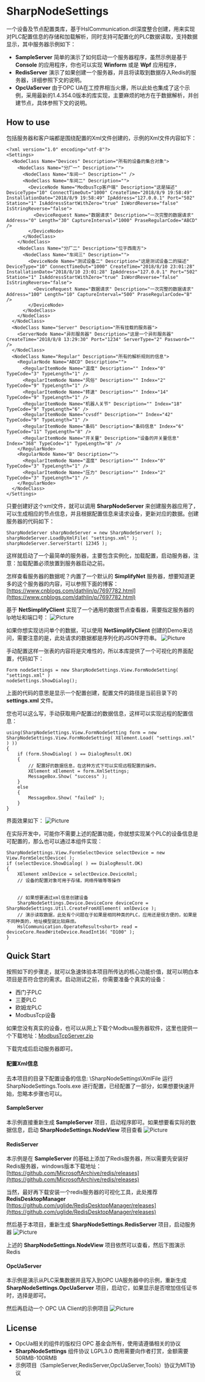# SharpNodeSettings
一个设备及节点配置类库，基于HslCommunication.dll深度整合创建，用来实现对PLC配置信息的存储和加载解析，同时支持可配置化的PLC数据读取，支持数据显示，其中服务器示例如下：
* **SampleServer** 简单的演示了如何启动一个服务器程序，虽然示例是基于 **Console** 的应用程序，你也可以实现 **Winform** 或是 **Wpf** 应用程序，
* **RedisServer** 演示了如果创建一个服务器，并且将读取到数据存入Redis的服务器，详细参照下文的说明。
* **OpcUaServer** 由于OPC UA在工控界相当火爆，所以此处也集成了这个示例，采用最新的1.4.354.0版本的库实现，主要麻烦的地方在于数据解析，并创建节点，具体参照下文的说明。

## How to use
包括服务器和客户端都是围绕配置的Xml文件创建的，示例的Xml文件内容如下：
```
<?xml version="1.0" encoding="utf-8"?>
<Settings>
  <NodeClass Name="Devices" Description="所有的设备的集合对象">
    <NodeClass Name="分厂一" Description="">
      <NodeClass Name="车间一" Description="" />
      <NodeClass Name="车间二" Description="">
        <DeviceNode Name="ModbusTcp客户端" Description="这是描述" DeviceType="10" ConnectTimeOut="1000" CreateTime="2018/8/9 19:58:49" InstallationDate="2018/8/9 19:58:49" IpAddress="127.0.0.1" Port="502" Station="1" IsAddressStartWithZero="true" IsWordReverse="false" IsStringReverse="false">
          <DeviceRequest Name="数据请求" Description="一次完整的数据请求" Address="0" Length="30" CaptureInterval="1000" PraseRegularCode="ABCD" />
        </DeviceNode>
      </NodeClass>
    </NodeClass>
    <NodeClass Name="分厂二" Description="位于西南方">
      <NodeClass Name="车间三" Description="">
        <DeviceNode Name="测试设备二" Description="这是测试设备二的描述" DeviceType="10" ConnectTimeOut="1000" CreateTime="2018/8/10 23:01:28" InstallationDate="2018/8/10 23:01:28" IpAddress="127.0.0.1" Port="502" Station="1" IsAddressStartWithZero="true" IsWordReverse="false" IsStringReverse="false">
          <DeviceRequest Name="数据请求" Description="一次完整的数据请求" Address="100" Length="10" CaptureInterval="500" PraseRegularCode="B" />
        </DeviceNode>
      </NodeClass>
    </NodeClass>
  </NodeClass>
  <NodeClass Name="Server" Description="所有挂载的服务器">
    <ServerNode Name="异形服务器" Description="这是一个异形服务器" CreateTime="2018/8/8 13:29:30" Port="1234" ServerType="2" Password="" />
  </NodeClass>
  <NodeClass Name="Regular" Description="所有的解析规则的信息">
    <RegularNode Name="ABCD" Description="">
      <RegularItemNode Name="温度" Description="" Index="0" TypeCode="3" TypeLength="1" />
      <RegularItemNode Name="风俗" Description="" Index="2" TypeCode="9" TypeLength="1" />
      <RegularItemNode Name="转速" Description="" Index="14" TypeCode="9" TypeLength="1" />
      <RegularItemNode Name="机器人关节" Description="" Index="18" TypeCode="9" TypeLength="6" />
      <RegularItemNode Name="cvsdf" Description="" Index="42" TypeCode="9" TypeLength="1" />
      <RegularItemNode Name="条码" Description="条码信息" Index="6" TypeCode="11" TypeLength="8" />
      <RegularItemNode Name="开关量" Description="设备的开关量信息" Index="368" TypeCode="1" TypeLength="8" />
    </RegularNode>
    <RegularNode Name="B" Description="">
      <RegularItemNode Name="温度" Description="" Index="0" TypeCode="3" TypeLength="1" />
      <RegularItemNode Name="压力" Description="" Index="2" TypeCode="3" TypeLength="1" />
    </RegularNode>
  </NodeClass>
</Settings>
```
只要创建好这个xml文件，就可以调用 **SharpNodeServer** 来创建服务器应用了，可以生成相应的节点信息，并且根据配置信息来请求设备，更新对应的数据。创建服务器的代码如下：
```
SharpNodeServer sharpNodeServer = new SharpNodeServer( );
sharpNodeServer.LoadByXmlFile( "settings.xml" );
sharpNodeServer.ServerStart( 12345 );
```

这样就启动了一个最简单的服务器，主要包含实例化，加载配置，启动服务器，注意：加载配置必须放置到服务器启动之前。


怎样查看服务器的数据呢？内置了一个默认的 **SimplifyNet** 服务器，想要知道更多的这个服务器的内容，可以参照下面的博客：[https://www.cnblogs.com/dathlin/p/7697782.html](https://www.cnblogs.com/dathlin/p/7697782.html)

基于 **NetSimplifyClient** 实现了一个通用的数据节点查看器，需要指定服务器的Ip地址和端口号：
![Picture](https://raw.githubusercontent.com/dathlin/SharpNodeSettings/master/Imgs/NodeView.png)

如果你想实现访问单个的数据，可以使用 **NetSimplifyClient** 创建的Demo来访问，需要注意的是，此处请求的数据都是序列化的JSON字符串。
![Picture](https://raw.githubusercontent.com/dathlin/SharpNodeSettings/master/Imgs/SimplifyView.png)

手动配置这样一张表的内容将是灾难性的，所以本库提供了一个可视化的界面配置，代码如下：
```
Form nodeSettings = new SharpNodeSettings.View.FormNodeSetting( "settings.xml" )
nodeSettings.ShowDialog();
```
上面的代码的意思是显示一个配置创建，配置文件的路径是当前目录下的 **settings.xml** 文件。

您也可以这么写，手动获取用户配置过的数据信息，这样可以实现远程的配置信息：
```
using(SharpNodeSettings.View.FormNodeSetting form = new SharpNodeSettings.View.FormNodeSetting( XElement.Load( "settings.xml" ) ))
{
    if (form.ShowDialog( ) == DialogResult.OK)
    {
        // 配置好的数据信息，在这种方式下可以实现远程配置的操作。
        XElement xElement = form.XmlSettings;
        MessageBox.Show( "success" );
    }
    else
    {
        MessageBox.Show( "failed" );
    }
}
```
界面效果如下：
![Picture](https://raw.githubusercontent.com/dathlin/SharpNodeSettings/master/Imgs/NodeSettings.png)

在实际开发中，可能你不需要上述的配置功能，你就想实现某个PLC的设备信息是可配置的，那么也可以通过本组件实现：
```
SharpNodeSettings.View.FormSelectDevice selectDevice = new View.FormSelectDevice( );
if (selectDevice.ShowDialog( ) == DialogResult.OK)
{
    XElement xmlDevice = selectDevice.DeviceXml;
    // 设备的配置对象可用于存储，网络传输等等操作


    // 如果想要通过xml信息创建设备
    SharpNodeSettings.Device.DeviceCore deviceCore = SharpNodeSettings.Util.CreateFromXElement( xmlDevice );
    // 演示读取数据，此处有个问题在于如果是相同种类的PLC，应用还是很方便的，如果是不同种类的，地址模型就比较麻烦。
    HslCommunication.OperateResult<short> read = deviceCore.ReadWriteDevice.ReadInt16( "D100" );
}
```

## Quick Start
按照如下的步骤走，就可以急速体验本项目所传达的核心功能价值，就可以明白本项目是否符合您的需求。启动测试之前，你需要准备个真实的设备：
* 西门子PLC
* 三菱PLC
* 欧姆龙PLC
* ModbusTcp设备

如果您没有真实的设备，也可以从网上下载个Modbus服务器软件，这里也提供一个下载地址：[ModbusTcpServer.zip](https://github.com/dathlin/HslCommunication/raw/master/Download/ModbusTcpServer.zip)

下载完成后启动服务器即可。

#### 配置Xml信息
去本项目的目录下配置设备的信息: \SharpNodeSettings\XmlFile  运行 SharpNodeSettings.Tools.exe 进行配置，已经配置了一部分，如果想要快速开始，忽略本步骤也可以。

#### SampleServer
本示例直接重新生成 **SampleServer** 项目，启动程序即可。如果想要看实际的数据信息，启动 **SharpNodeSettings.NodeView** 项目查看
![Picture](https://raw.githubusercontent.com/dathlin/SharpNodeSettings/master/Imgs/SampleServer.png)

#### RedisServer
本示例是在 **SampleServer** 的基础上添加了Redis服务器，所以需要先安装好Redis服务器，windows版本下载地址：
[https://github.com/MicrosoftArchive/redis/releases](https://github.com/MicrosoftArchive/redis/releases)

当然，最好再下载安装一个redis服务器的可视化工具，此处推荐 **RedisDesktopManager**
[https://github.com/uglide/RedisDesktopManager/releases](https://github.com/uglide/RedisDesktopManager/releases)

然后基于本项目，重新生成 **SharpNodeSettings.RedisServer** 项目，启动服务器
![Picture](https://raw.githubusercontent.com/dathlin/SharpNodeSettings/master/Imgs/RedisServer.png)

上述的 **SharpNodeSettings.NodeView** 项目依然可以查看，然后下图演示Redis

#### OpcUaServer
本示例是演示从PLC采集数据并且写入到OPC UA服务器中的示例，重新生成 **SharpNodeSettings.OpcUaServer** 项目，启动它，如果显示是否增加信任证书时，选择是即可。

然后再启动一个 OPC UA Client的示例项目
![Picture](https://raw.githubusercontent.com/dathlin/SharpNodeSettings/master/Imgs/OpcUaServer.png)


## License
* OpcUa相关的组件的版权归 OPC 基金会所有，使用请遵循相关的协议
* **SharpNodeSettings** 组件协议 LGPL3.0 商用需要向作者打赏，金额需要50RMB-100RMB
* 示例项目（SampleServer,RedisServer,OpcUaServer,Tools）协议为MIT协议




